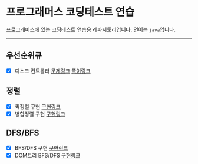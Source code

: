 # 프로그래머스 코딩테스트 연습
프로그래머스에 있는 코딩테스트 연습용 레파지토리입니다.
언어는 `java`입니다.

---

## 우선순위큐
* [x] 디스크 컨트롤러  [문제링크](https://programmers.co.kr/learn/courses/30/lessons/42627) [풀이링크](https://github.com/sinwoo1225/programming-test-practice/blob/master/src/priorityqueue/DiskController.java)

## 정렬
* [x] 퀵정렬 구현 [구현링크](https://github.com/sinwoo1225/programming-test-practice/blob/master/src/sort/QuickSort.java)
* [x] 병합정렬 구현 [구현링크](https://github.com/sinwoo1225/programming-test-practice/blob/master/src/sort/MergeSort.java)

## DFS/BFS
* [x] BFS/DFS 구현 [구현링크](https://github.com/sinwoo1225/programming-test-practice/blob/master/src/dfsbfs/BfsDfs.java)
* [x] DOM트리 BFS/DFS [구현링크](https://github.com/sinwoo1225/programming-test-practice/blob/master/src/dfsbfs/DOM.java)